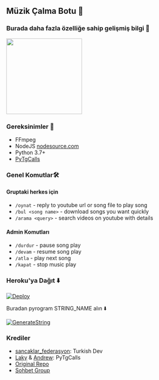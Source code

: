 <h2 align="centre">Müzik Çalma Botu 🎵</h2>

### Burada daha fazla özelliğe sahip gelişmiş bilgi 🙂
<img src="https://i.hizliresim.com/qa8xd11.jpg" width="200" height="200">


<h3>Gereksinimler 📝</h3>

- FFmpeg
- NodeJS [nodesource.com](https://nodesource.com/)
- Python 3.7+
- [PyTgCalls](https://github.com/pytgcalls/pytgcalls)

### Genel Komutlar🛠
#### Gruptaki herkes için 
- `/oynat` - reply to youtube url or song file to play song
- `/bul <song name>` - download songs you want quickly
- `/arama <query>` - search videos on youtube with details

#### Admin Komutları
- `/durdur` - pause song play
- `/devam` - resume song play
- `/atla` - play next song
- `/kapat` - stop music play

### Heroku'ya Dağıt ⬇️</h4>

[![Deploy](https://www.herokucdn.com/deploy/button.svg)](https://heroku.com/deploy?template=https://github.com/sunac01/cumal-)

Buradan pyrogram STRING_NAME alın ⬇️

[![GenerateString](https://img.shields.io/badge/repl.it-generateString-yellowgreen)](https://replit.com/@SpEcHiDe/GenerateStringSession)

### Krediler
- [sancaklar_federasyon](https://t.me/sancaklar_federasyon): Turkish Dev
- [Laky](https://github.com/Laky-64) & [Andrew](https://github.com/AndrewLaneX): PyTgCalls
- [Original Repo](https://github.com/medla3/WoopMusicBot)
- [Sohbet Group](https://t.me/Sohbetutkunu)
